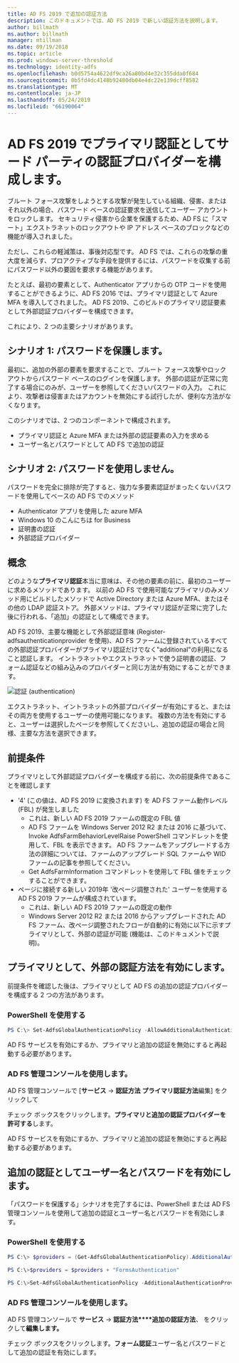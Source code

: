 ```yaml
---
title: AD FS 2019 で追加の認証方法
description: このドキュメントでは、AD FS 2019 で新しい認証方法を説明します。
author: billmath
ms.author: billmath
manager: mtillman
ms.date: 09/19/2018
ms.topic: article
ms.prod: windows-server-threshold
ms.technology: identity-adfs
ms.openlocfilehash: b0d5754a4622df9ca26a80bd4e32c355dda0f684
ms.sourcegitcommit: 0b5fd4dc4148b92480db04e4dc22e139dcff8582
ms.translationtype: MT
ms.contentlocale: ja-JP
ms.lasthandoff: 05/24/2019
ms.locfileid: "66190064"
---
```

# <a name="configure-3rd-party-authentication-providers-as-primary-authentication-in-ad-fs-2019"></a>AD FS 2019 でプライマリ認証としてサード パーティの認証プロバイダーを構成します。


ブルート フォース攻撃をしようとする攻撃が発生している組織、侵害、またはそれ以外の場合、パスワード ベースの認証要求を送信してユーザー アカウントをロックします。  セキュリティ侵害から企業を保護するため、AD FS に「スマート」エクストラネットのロックアウトや IP アドレス ベースのブロックなどの機能が導入されました。  

ただし、これらの軽減策は、事後対応型です。  AD FS では、これらの攻撃の重大度を減らす、プロアクティブな手段を提供するには、パスワードを収集する前にパスワード以外の要因を要求する機能があります。  

たとえば、最初の要素として、Authenticator アプリからの OTP コードを使用することができるように、AD FS 2016 では、プライマリ認証として Azure MFA を導入してされました。
AD FS 2019、このビルドのプライマリ認証要素として外部認証プロバイダーを構成できます。

これにより、2 つの主要シナリオがあります。

## <a name="scenario-1-protect-the-password"></a>シナリオ 1: パスワードを保護します。
最初に、追加の外部の要素を要求することで、ブルート フォース攻撃やロックアウトからパスワード ベースのログインを保護します。  外部の認証が正常に完了する場合にのみが、ユーザーを参照してくださいパスワードの入力。  これにより、攻撃者は侵害またはアカウントを無効にする試行したが、便利な方法がなくなります。

このシナリオでは、2 つのコンポーネントで構成されます。
- プライマリ認証と Azure MFA または外部の認証要素の入力を求める
- ユーザー名とパスワードとして AD FS で追加の認証

## <a name="scenario-2-password-free"></a>シナリオ 2: パスワードを使用しません。
パスワードを完全に排除が完了すると、強力な多要素認証がまったくないパスワードを使用してベースの AD FS でのメソッド
- Authenticator アプリを使用した azure MFA
- Windows 10 のこんにちは for Business
- 証明書の認証
- 外部認証プロバイダー

## <a name="concepts"></a>概念
どのような**プライマリ認証**本当に意味は、その他の要素の前に、最初のユーザーに求めるメソッドであります。  以前の AD FS で使用可能なプライマリのみメソッド用にビルドしたメソッドで Active Directory または Azure MFA、またはその他の LDAP 認証ストア。  外部メソッドは、プライマリ認証が正常に完了した後に行われる、「追加」の認証として構成できます。

AD FS 2019、主要な機能として外部認証意味 (Register-adfsauthenticationprovider を使用)、AD FS ファームに登録されているすべての外部認証プロバイダーがプライマリ認証だけでなく"additional"の利用になること認証します。 イントラネットやエクストラネットで使う証明書の認証、フォーム認証などの組み込みのプロバイダーと同じ方法が有効にすることができます。

![認証 (authentication)](media/Additional-Authentication-Methods-AD-FS/auth1.png)

エクストラネット、イントラネットの外部プロバイダーが有効にすると、またはその両方を使用するユーザーの使用可能になります。  複数の方法を有効にすると、ユーザーは選択したページを参照してくださいし、追加の認証の場合と同様、主要な方法を選択できます。

## <a name="pre-requisites"></a>前提条件
プライマリとして外部認証プロバイダーを構成する前に、次の前提条件であることを確認します
- '4' (この値は、AD FS 2019 に変換されます) を AD FS ファーム動作レベル (FBL) が発生しました
    - これは、新しい AD FS 2019 ファームの既定の FBL 値
    - AD FS ファームを Windows Server 2012 R2 または 2016 に基づいて、Invoke AdfsFarmBehaviorLevelRaise PowerShell コマンドレットを使用して、FBL を表示できます。  AD FS ファームをアップグレードする方法の詳細については、ファームのアップグレード SQL ファームや WID ファームの記事を参照してください。 
    - Get AdfsFarmInformation コマンドレットを使用して FBL 値をチェックすることができます。
- ページに接続する新しい 2019年 '改ページ調整された' ユーザーを使用する AD FS 2019 ファームが構成されています。
    - これは、新しい AD FS 2019 ファームの既定の動作
    - Windows Server 2012 R2 または 2016 からアップグレードされた AD FS ファーム、改ページ調整されたフローが自動的に有効に以下に示すプライマリとして、外部の認証が可能 (機能は、このドキュメントで説明)。

## <a name="enable-external-authentication-methods-as-primary"></a>プライマリとして、外部の認証方法を有効にします。
前提条件を確認した後は、プライマリとして AD FS の追加の認証プロバイダーを構成する 2 つの方法があります。

### <a name="using-powershell"></a>PowerShell を使用する


```powershell
PS C:\> Set-AdfsGlobalAuthenticationPolicy -AllowAdditionalAuthenticationAsPrimary $true
``` 


AD FS サービスを有効にするか、プライマリと追加の認証を無効にすると再起動する必要があります。

### <a name="using-the-ad-fs-management-console"></a>AD FS 管理コンソールを使用します。
AD FS 管理コンソールで [**サービス** -> **認証方法** **プライマリ認証方法**編集] をクリックして

チェック ボックスをクリックします。**プライマリと追加の認証プロバイダーを許可する**します。

AD FS サービスを有効にするか、プライマリと追加の認証を無効にすると再起動する必要があります。

## <a name="enable-username-and-password-as-additional-authentication"></a>追加の認証としてユーザー名とパスワードを有効にします。
「パスワードを保護する」シナリオを完了するには、PowerShell または AD FS 管理コンソールを使用して追加の認証とユーザー名とパスワードを有効にします。
### <a name="using-powershell"></a>PowerShell を使用する



```powershell
PS C:\> $providers = (Get-AdfsGlobalAuthenticationPolicy).AdditionalAuthenticationProvider

PS C:\>$providers = $providers + "FormsAuthentication"

PS C:\>Set-AdfsGlobalAuthenticationPolicy -AdditionalAuthenticationProvider $providers
``` 

### <a name="using-the-ad-fs-management-console"></a>AD FS 管理コンソールを使用します。
AD FS 管理コンソールで **サービス** -> **認証方法****追加の認証方法**、 をクリックして**編集します。**

チェック ボックスをクリックします。**フォーム認証**ユーザー名とパスワードとして追加の認証を有効にします。

